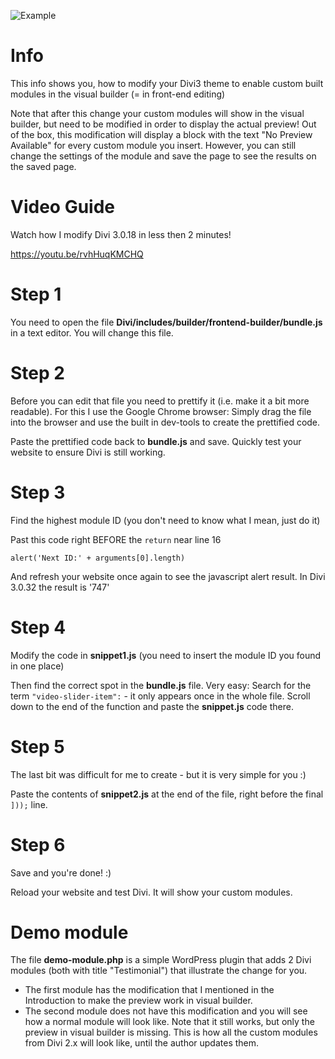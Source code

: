 ![Example](https://github.com/stracker-phil/divi3-vb-custom-modules/raw/master/custom-module-in-frontend-editor.png)

# Info

This info shows you, how to modify your Divi3 theme to enable custom built modules in the visual builder (= in front-end editing)

Note that after this change your custom modules will show in the visual builder, but need to be modified in order to display the actual preview!
Out of the box, this modification will display a block with the text "No Preview Available" for every custom module you insert. However, you can still change the settings of the module and save the page to see the results on the saved page.

# Video Guide
Watch how I modify Divi 3.0.18 in less then 2 minutes!

https://youtu.be/rvhHuqKMCHQ

# Step 1
You need to open the file **Divi/includes/builder/frontend-builder/bundle.js** in a text editor. You will change this file.

# Step 2
Before you can edit that file you need to prettify it (i.e. make it a bit more readable). For this I use the Google Chrome browser: Simply drag the file into the browser and use the built in dev-tools to create the prettified code.

Paste the prettified code back to **bundle.js** and save. Quickly test your website to ensure Divi is still working.

# Step 3
Find the highest module ID (you don't need to know what I mean, just do it)

Past this code right BEFORE the `return` near line 16

    alert('Next ID:' + arguments[0].length)

And refresh your website once again to see the javascript alert result.
In Divi 3.0.32 the result is '747'

# Step 4
Modify the code in **snippet1.js** (you need to insert the module ID you found in one place)

Then find the correct spot in the **bundle.js** file. Very easy: Search for the term `"video-slider-item":` - it only appears once in the whole file. Scroll down to the end of the function and paste the **snippet.js** code there.

# Step 5
The last bit was difficult for me to create - but it is very simple for you :)

Paste the contents of **snippet2.js** at the end of the file, right before the final `]));` line.

# Step 6
Save and you're done! :)

Reload your website and test Divi. It will show your custom modules.

# Demo module
The file **demo-module.php** is a simple WordPress plugin that adds 2 Divi modules (both with title "Testimonial") that illustrate the change for you.

- The first module has the modification that I mentioned in the Introduction to make the preview work in visual builder.
- The second module does not have this modification and you will see how a normal module will look like. Note that it still works, but only the preview in visual builder is missing. This is how all the custom modules from Divi 2.x will look like, until the author updates them.
